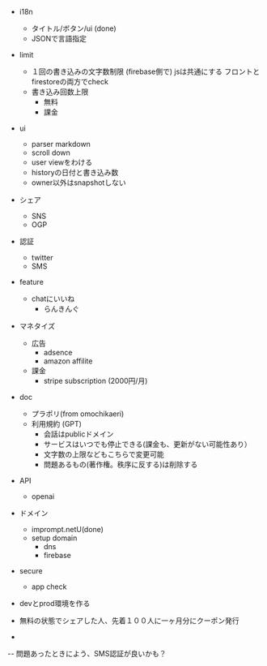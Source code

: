 
- i18n
  - タイトル/ボタン/ui (done)
  - JSONで言語指定
- limit
  - １回の書き込みの文字数制限
    (firebase側で)
    jsは共通にする
    フロントとfirestoreの両方でcheck
  - 書き込み回数上限
    - 無料
    - 課金
- ui
  - parser markdown
  - scroll down
  - user viewをわける
  - historyの日付と書き込み数
  - owner以外はsnapshotしない
- シェア
  - SNS 
  - OGP
- 認証
  - twitter
  - SMS
- feature
  - chatにいいね
    - らんきんぐ

- マネタイズ
  - 広告
    - adsence
    - amazon affilite
  - 課金
    - stripe subscription (2000円/月)
- doc
  - プラポリ(from omochikaeri)
  - 利用規約 (GPT)
    - 会話はpublicドメイン
    - サービスはいつでも停止できる(課金も、更新がない可能性あり）
    - 文字数の上限などもこちらで変更可能
    - 問題あるもの(著作権。秩序に反する)は削除する
- API
  - openai
- ドメイン
  - imprompt.netU(done)
  - setup domain
    - dns
    - firebase
- secure
  - app check
- devとprod環境を作る
- 無料の状態でシェアした人、先着１００人に一ヶ月分にクーポン発行
- 

--
問題あったときによう、SMS認証が良いかも？
